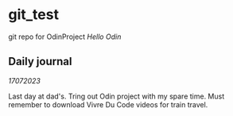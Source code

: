 # git_test
git repo for OdinProject
_Hello Odin_
## Daily journal 

_17072023_

Last day at dad's. Tring out Odin project with my spare time. Must remember to download Vivre Du Code videos for train travel.


